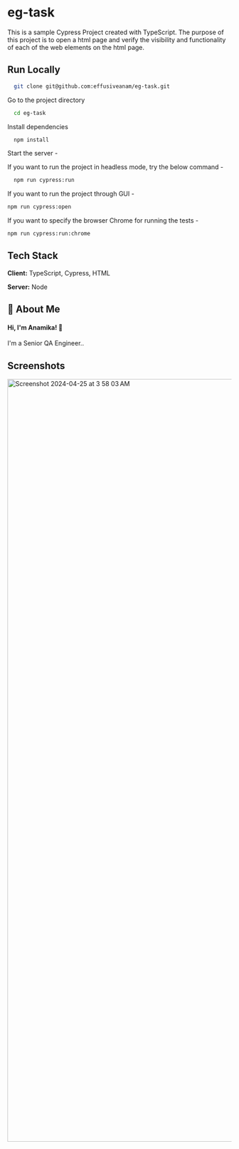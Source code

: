 # eg-task

This is a sample Cypress Project created with TypeScript.
The purpose of this project is to open a html page and verify the visibility and functionality of each of the web elements on the html page.

## Run Locally

```bash
  git clone git@github.com:effusiveanam/eg-task.git
```

Go to the project directory

```bash
  cd eg-task
```

Install dependencies

```bash
  npm install
```

Start the server -

If you want to run the project in headless mode, try the below command -

```bash
  npm run cypress:run
```

If you want to run the project through GUI -

```bash
npm run cypress:open
```

If you want to specify the browser Chrome for running the tests -

```bash
npm run cypress:run:chrome
```

## Tech Stack

**Client:** TypeScript, Cypress, HTML

**Server:** Node

## 🚀 About Me

#### Hi, I'm Anamika! 👋

I'm a Senior QA Engineer..

## Screenshots

<img width="1710" alt="Screenshot 2024-04-25 at 3 58 03 AM" src="https://github.com/effusiveanam/eg-task/assets/19259939/751dcc16-31ea-44d1-ba58-050a5650a17b">

